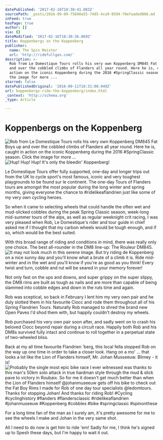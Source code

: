 ```yaml
---
datePublished: '2017-02-16T18:30:41.083Z'
sourcePath: _posts/2016-09-09-75840a55-7485-4ca9-8594-70efaaded866.md
inFeed: true
hasPage: true
author: []
via: {}
dateModified: '2017-02-16T18:30:36.069Z'
title: Koppenbergs on the Koppenberg
publisher:
  name: The Spin Meister
  url: 'http://ridefullgas.com/'
description: >-
  Rob from Le Domestique Tours rolls his very own Koppenberg DM845 Fat Boys up
  and over the cobbled climbs of Flanders all year round. Here he is, caught in
  action on the iconic Koppenberg during the 2016 #SpringClassic season. Click
  the image for more ... 
starred: false
datePublishedOriginal: '2016-09-11T18:31:00.949Z'
url: koppenbergs-ride-the-koppenberg/index.html
_context: 'http://schema.org'
_type: Article

---
```

# Koppenbergs on the Koppenberg
![Rob from Le Domestique Tours rolls his very own Koppenberg DM845 Fat Boys up and over the cobbled climbs of Flanders all year round. Here he is, caught in action on the iconic Koppenberg during the 2016 #SpringClassic season. Click the image for more ... ](https://the-grid-user-content.s3-us-west-2.amazonaws.com/5d36bf29-5eed-4c70-928f-a138e17e7d0d.jpg)
![Hup! Hup! Hup!  It's only the bleedin' Koppenberg! ](https://s3-us-west-2.amazonaws.com/the-grid-img/p/2c57e841227276b2cbabfd9eb419c260e43cdcd0.jpg)

Le Domestique Tours offer fully supported, one-day and longer trips out from the UK to cycle sport's most famous, iconic and very toughest playgrounds to be found sur le continent. The one-day Tours of Flanders tours are amongst the most popular during the long winter and spring months, giving everyone the chance to \#ridelikeaflandrien just like some of my very own cycling heroes.

So when it came to selecting wheels that could handle the often wet and mud-slicked cobbles during the peak Spring Classic season, week-long mid-summer tours of the alps, as well as regular weeknight crit racing, I was very pleased when Rob, Le Domestique's rider and tour guide in chief asked me if I thought that my carbon wheels would be tough enough, and if so, which would be the best suited.

With this broad range of riding and conditions in mind, there was really only one choice. The best all-rounder in the DM8 line-up: The Rouleur DM845\.
![It may not look much in this serene image. But try riding de Koppenberg on a nice sunny day and you'll know what a brute of a climb it is. Ride mid-winter and in the wet and you'll know if you're as good as you think! Every twist and turn, cobble and rut will be seared in your memory forever! ](https://the-grid-user-content.s3-us-west-2.amazonaws.com/ea93a8b5-5f99-4479-ba55-a844dd5e8ede.jpg)

Not only fast on the ups and downs, and super grippy on the super slippy, the DM8 rims are built as tough as nails and are more than capable of being slammed into cobble edges and down in the ruts time and again. 

Rob was sceptical, so back in February I lent him my very own pair and he duly slotted them in his favourite Ciocc and rode them throughout all of his Spring Flandrien Tours. Naturally Rob managed to shred the brand new Open Paves I'd shod them with, but happily couldn't destroy my wheels.

Rob purchased his very own pair soon after, and sadly went on to crash his beloved Ciocc beyond repair during a circuit race. Happily both Rob and his DM8s survived fully intact and continue to roll together in a perpetual state of two-wheeled bliss.

Back at my all time favourite Flandrien 'berg, this local fella stopped Rob on the way up one time in order to take a closer look. Hang on a mo' ... that looks a lot like the Lion of Flanders himself, Mr. Johan Musseeuw. Blimey - it is!
![Probably the single most epic bike race I ever witnessed was thanks to this man's 50km solo attack in true hardman style through the mud & slick pave to victory in Roubaix. So for me it doesn't get much better than when the Lion of Flanders himself @johanmuseeuw gets off his bike to check out the Fat Boy Rims I made for Rob of one day tour specialists @ledomtours. Thanks for stopping Johan! And thanks for riding Rob! #Cycling #cyclinghistory #flanders #flandersclassic #ridelikeaflandrien #johanmuseeuw #Koppenberg #cobbles #bike #springclassic #spinonthese](https://s3-us-west-2.amazonaws.com/the-grid-img/p/4e44bda246d857976bc6908ea31fa4f89f499fdb.jpg)

For a long time fan of the man as I surely am, it's pretty awesome for me to see the wheels I make and Johan in the very same shot. 

All I need to do now is get him to ride 'em! Sadly for me, I think he's signed up to Spesh these days, but I'm happy to wait it out.